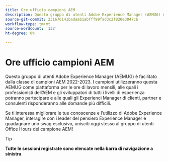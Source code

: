 ```yaml
---
title: Ore ufficio campioni AEM
description: Questo gruppo di utenti Adobe Experience Manager (AEMUG) è facilitato dalla classe di campioni AEM 2022-2023. I campioni utilizzeranno questa AEMUG come piattaforma per le ore di lavoro mensili
source-git-commit: 231676141badaab1abfff99fad3c2f820e3047cb
workflow-type: tm+mt
source-wordcount: '132'
ht-degree: 0%

---
```


# Ore ufficio campioni AEM

Questo gruppo di utenti Adobe Experience Manager (AEMUG) è facilitato dalla classe di campioni AEM 2022-2023. I campioni utilizzeranno questa AEMUG come piattaforma per le ore di lavoro mensili, alle quali i professionisti dell’AEM e gli sviluppatori di tutti i livelli di esperienza potranno partecipare e alle quali gli Experienci Manager di clienti, partner e consulenti risponderanno alle domande più difficili.

Se ti interessa migliorare le tue conoscenze e l’utilizzo di Adobe Experience Manager, interagire con i leader del pensiero Experience Manager e guadagnare uno swag esclusivo, unisciti oggi stesso al gruppo di utenti Office Hours del campione AEM!

<!--
## What's New

<table>
<tr>
  <td>
    <a href="https://experienceleague.adobe.com/docs/events/apac-commerce-recordings/2023/adobes-paas-cloud-commerce.html">
      <img alt="Adobe Commerce Site Wide Analysis Tool" src="https://video.tv.adobe.com/v/3419132?format=jpeg" />
    </a>
     <div>
      <a href="https://experienceleague.adobe.com/docs/events/apac-commerce-recordings/2023/adobes-paas-cloud-commerce.html">
        <strong>Streamline Your Business with Adobe's PaaS Cloud Commerce</strong>
      </a>
    </div>
    <p>
    <em>Join our webinar to discover the benefits of Adobe's Commerce Cloud PaaS solution, whether you're self-hosting and curious about PaaS or an existing customer seeking to optimize your setup.</em>
    <p>
  </td>
  <td>
    <a href="https://experienceleague.adobe.com/docs/events/apac-commerce-recordings/2023/ai-personalisation.html">
      <img alt="Benefits of upgrading to Adobe Commerce 2.4.4" src="https://video.tv.adobe.com/v/3419107?format=jpeg" />
    </a>
     <div>
      <a href="https://experienceleague.adobe.com/docs/events/apac-commerce-recordings/2023/ai-personalisation.html">
        <strong>AI Powered Personalisation</strong>
      </a>
    </div>
    <p>
    <em>Harness the power of AI for an exceptional customer experience with Adobe's investment in AI and its integration into Commerce.</em>
    <p>
  </td>
  <td>
    <a href="https://experienceleague.adobe.com/docs/events/apac-commerce-recordings/2023/composable-commerce.html">
      <img alt="Composable commerce strategies for scalable and agile e-commerce" src="https://video.tv.adobe.com/v/3420655?format=jpeg" />
    </a>
     <div>
      <a href="https://experienceleague.adobe.com/docs/events/apac-commerce-recordings/2023/composable-commerce.html">
        <strong>Composable commerce strategies for scalable and agile e-commerce</strong>
      </a>
    </div>
    <p>
    <em>Join us for an insightful webinar that will delve into the world of composable architecture and how it is revolutionising the e-commerce landscape.</em>
    <p>
  </td>  
</tr>
</table>
-->

>[!TIP]
>
>**Tutte le sessioni registrate sono elencate nella barra di navigazione a sinistra**.
